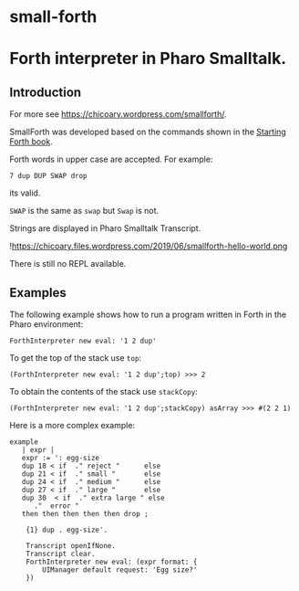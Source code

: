 # small-forth
# Forth interpreter in Pharo Smalltalk.

## Introduction

For more see https://chicoary.wordpress.com/smallforth/.

SmallForth was developed based on the commands shown in the [Starting Forth book](https://www.forth.com/starting-forth/1-forth-stacks-dictionary/). 

Forth words in upper case are accepted. 
For example:

```Forth
7 dup DUP SWAP drop
```

its valid. 

`SWAP` is the same as `swap` but `Swap` is not.

Strings are displayed in Pharo Smalltalk Transcript.

!https://chicoary.files.wordpress.com/2019/06/smallforth-hello-world.png

There is still no REPL available.

## Examples

The following example shows how to run a program written in Forth in the Pharo environment:

```Smalltalk
ForthInterpreter new eval: '1 2 dup'
```

To get the top of the stack use `top`:

```Smalltalk
(ForthInterpreter new eval: '1 2 dup';top) >>> 2
```

To obtain the contents of the stack use `stackCopy`:

```Smalltalk
(ForthInterpreter new eval: '1 2 dup';stackCopy) asArray >>> #(2 2 1)
```

Here is a more complex example:


```Smalltalk
example
   | expr | 
   expr := ': egg-size
   dup 18 < if  ." reject "      else
   dup 21 < if  ." small "       else
   dup 24 < if  ." medium "      else
   dup 27 < if  ." large "       else
   dup 30  < if  ." extra large " else
      ."  error "
   then then then then then drop ;

	{1} dup . egg-size'.

	Transcript openIfNone.
	Transcript clear. 
	ForthInterpreter new eval: (expr format: {  
		UIManager default request: 'Egg size?'
	})
```

